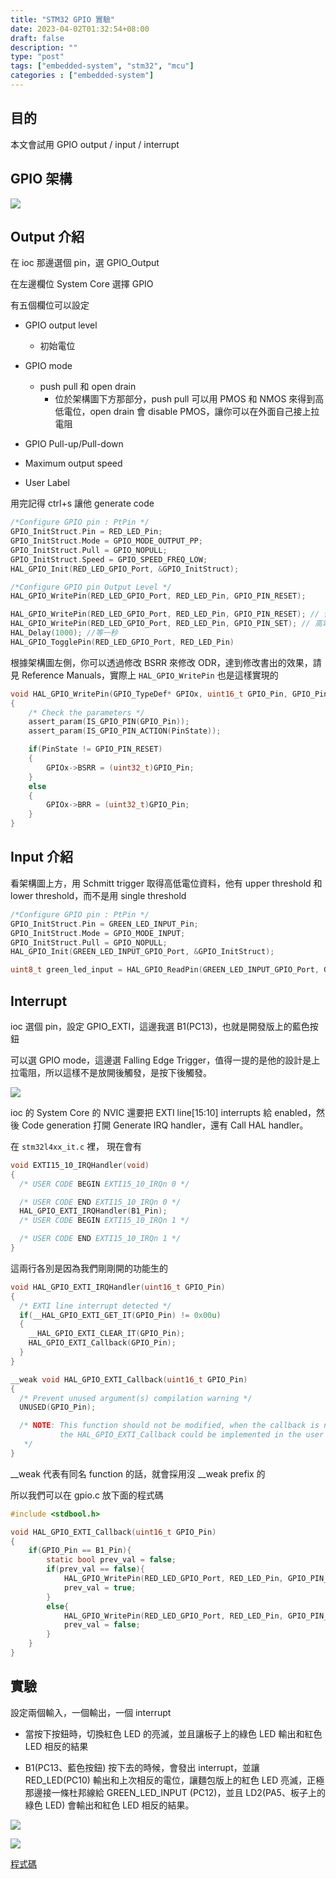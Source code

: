 ```yaml
---
title: "STM32 GPIO 實驗"
date: 2023-04-02T01:32:54+08:00
draft: false
description: ""
type: "post"
tags: ["embedded-system", "stm32", "mcu"]
categories : ["embedded-system"]
---
```


## 目的
本文會試用 GPIO output / input / interrupt

## GPIO 架構

![](/Blog/images/embedding/stm32-gpio-lab/gpio-structure.jpg)

## Output 介紹

在 ioc 那邊選個 pin，選 GPIO_Output

在左邊欄位 System Core 選擇 GPIO

有五個欄位可以設定

- GPIO output level
    - 初始電位

- GPIO mode
    - push pull 和 open drain
        - 位於架構圖下方那部分，push pull 可以用 PMOS 和 NMOS 來得到高低電位，open drain 會 disable PMOS，讓你可以在外面自己接上拉電阻
- GPIO Pull-up/Pull-down
- Maximum output speed
- User Label

用完記得 ctrl+s 讓他 generate code

```c
/*Configure GPIO pin : PtPin */
GPIO_InitStruct.Pin = RED_LED_Pin;
GPIO_InitStruct.Mode = GPIO_MODE_OUTPUT_PP;
GPIO_InitStruct.Pull = GPIO_NOPULL;
GPIO_InitStruct.Speed = GPIO_SPEED_FREQ_LOW;
HAL_GPIO_Init(RED_LED_GPIO_Port, &GPIO_InitStruct);

/*Configure GPIO pin Output Level */
HAL_GPIO_WritePin(RED_LED_GPIO_Port, RED_LED_Pin, GPIO_PIN_RESET);
```

```c
HAL_GPIO_WritePin(RED_LED_GPIO_Port, RED_LED_Pin, GPIO_PIN_RESET); // 低電位
HAL_GPIO_WritePin(RED_LED_GPIO_Port, RED_LED_Pin, GPIO_PIN_SET); // 高電位
HAL_Delay(1000); //等一秒
HAL_GPIO_TogglePin(RED_LED_GPIO_Port, RED_LED_Pin)
```

根據架構圖左側，你可以透過修改 BSRR 來修改 ODR，達到修改書出的效果，請見 Reference Manuals，實際上 ```HAL_GPIO_WritePin``` 也是這樣實現的
```c
void HAL_GPIO_WritePin(GPIO_TypeDef* GPIOx, uint16_t GPIO_Pin, GPIO_PinState PinState)
{
    /* Check the parameters */
    assert_param(IS_GPIO_PIN(GPIO_Pin));
    assert_param(IS_GPIO_PIN_ACTION(PinState));

    if(PinState != GPIO_PIN_RESET)
    {
        GPIOx->BSRR = (uint32_t)GPIO_Pin;
    }
    else
    {
        GPIOx->BRR = (uint32_t)GPIO_Pin;
    }
}
```

## Input 介紹
看架構圖上方，用 Schmitt trigger 取得高低電位資料，他有 upper threshold 和 lower threshold，而不是用 single threshold

```c
/*Configure GPIO pin : PtPin */
GPIO_InitStruct.Pin = GREEN_LED_INPUT_Pin;
GPIO_InitStruct.Mode = GPIO_MODE_INPUT;
GPIO_InitStruct.Pull = GPIO_NOPULL;
HAL_GPIO_Init(GREEN_LED_INPUT_GPIO_Port, &GPIO_InitStruct);
```

```c
uint8_t green_led_input = HAL_GPIO_ReadPin(GREEN_LED_INPUT_GPIO_Port, GREEN_LED_INPUT_Pin);
```

## Interrupt

ioc 選個 pin，設定 GPIO_EXTI，這邊我選 B1(PC13)，也就是開發版上的藍色按鈕

可以選 GPIO mode，這邊選 Falling Edge Trigger，值得一提的是他的設計是上拉電阻，所以這樣不是放開後觸發，是按下後觸發。

![](/Blog/images/embedding/stm32-gpio-lab/b1.jpg)

ioc 的 System Core 的 NVIC 還要把 EXTI line[15:10] interrupts 給 enabled，然後 Code generation 打開 Generate IRQ handler，還有 Call HAL handler。

在 ```stm32l4xx_it.c``` 裡，
現在會有
```c
void EXTI15_10_IRQHandler(void)
{
  /* USER CODE BEGIN EXTI15_10_IRQn 0 */

  /* USER CODE END EXTI15_10_IRQn 0 */
  HAL_GPIO_EXTI_IRQHandler(B1_Pin);
  /* USER CODE BEGIN EXTI15_10_IRQn 1 */

  /* USER CODE END EXTI15_10_IRQn 1 */
}
```
這兩行各別是因為我們剛剛開的功能生的

```c
void HAL_GPIO_EXTI_IRQHandler(uint16_t GPIO_Pin)
{
  /* EXTI line interrupt detected */
  if(__HAL_GPIO_EXTI_GET_IT(GPIO_Pin) != 0x00u)
  {
    __HAL_GPIO_EXTI_CLEAR_IT(GPIO_Pin);
    HAL_GPIO_EXTI_Callback(GPIO_Pin);
  }
}

__weak void HAL_GPIO_EXTI_Callback(uint16_t GPIO_Pin)
{
  /* Prevent unused argument(s) compilation warning */
  UNUSED(GPIO_Pin);

  /* NOTE: This function should not be modified, when the callback is needed,
           the HAL_GPIO_EXTI_Callback could be implemented in the user file
   */
}
```

__weak 代表有同名 function 的話，就會採用沒 __weak prefix 的

所以我們可以在 gpio.c 放下面的程式碼

```c
#include <stdbool.h>

void HAL_GPIO_EXTI_Callback(uint16_t GPIO_Pin)
{
    if(GPIO_Pin == B1_Pin){
        static bool prev_val = false;
        if(prev_val == false){
            HAL_GPIO_WritePin(RED_LED_GPIO_Port, RED_LED_Pin, GPIO_PIN_SET);
            prev_val = true;
        }
        else{
            HAL_GPIO_WritePin(RED_LED_GPIO_Port, RED_LED_Pin, GPIO_PIN_RESET);
            prev_val = false;
        }
    }
}
```

## 實驗
設定兩個輸入，一個輸出，一個 interrupt

- 當按下按鈕時，切換紅色 LED 的亮滅，並且讓板子上的綠色 LED 輸出和紅色 LED 相反的結果

- B1(PC13、藍色按鈕) 按下去的時候，會發出 interrupt，並讓 RED_LED(PC10) 輸出和上次相反的電位，讓麵包版上的紅色 LED 亮滅，正極那邊接一條杜邦線給 GREEN_LED_INPUT (PC12)，並且 LD2(PA5、板子上的綠色 LED) 會輸出和紅色 LED 相反的結果。

![](/Blog/images/embedding/stm32-gpio-lab/result1.jpg)

![](/Blog/images/embedding/stm32-gpio-lab/result2.jpg)

[程式碼](https://github.com/Roykesydon/STM32-Playground/tree/main/STM32-GPIO/gpio_testing)